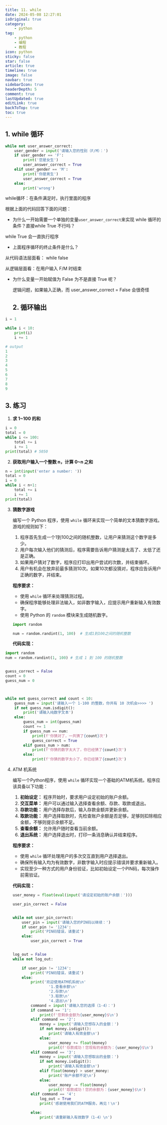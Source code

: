 ```yaml
---
title: 11. while
date: 2024-05-08 12:27:01
isOriginal: true
category:
    - python
tag:
    - python
    - 编程
    - 教程
icon: python
sticky: false
star: false
article: true
timeline: true
image: false
navbar: true
sidebarIcon: true
headerDepth: 5
comment: true
lastUpdated: true
editLink: true
backToTop: true
toc: true
---
```


## 1. while 循环

```python
while not user_answer_correct:
    user_gender = input('请输入您的性别（F/M）：')
    if user_gender == 'F':
        print('您是女生')
        user_answer_correct = True
    elif user_gender == 'M':
        print('你是男生')
        user_answer_correct = True
    else:
        print('wrong')
```

while循环：在条件满足时，执行里面的程序

根据上面的代码回答下面的问题：

- 为什么一开始需要一个单独的变量`user_answer_correct`来实现 while 循环的条件？直接while True 不行吗？

while True 会一直执行程序

- 上面程序循环的终止条件是什么？

从代码语法层面看： while false

从逻辑层面看：在用户输入 F/M 时结束

- 为什么变量一开始赋值为 False 为不是直接 True 呢？

    逻辑问题，如果输入正确，而 user_answer_correct = False 会很奇怪

    ## 2. 循环输出

```python
i = 1

while i < 10:
    print(i)
    i += 1

# output
1
2
3
4
5
6
7
8
9
```

## 3. 练习

1. **求 1~100 的和**

```python
i = 0
total = 0
while i <= 100:
    total += i
    i += 1
print(total) # 5050
```

2. **获取用户输入一个整数 n，计算 0~n 之和**

```python
n = int(input('enter a number: '))
total = 0
i = 0
while i < n+1:
    total += i
    i += 1
print(total)
```

3.  **猜数字游戏**

    编写一个 Python 程序，使用 `while` 循环来实现一个简单的文本猜数字游戏。游戏的规则如下：

    1. 程序首先生成一个1到100之间的随机整数，让用户来猜测这个数字是多少。
    2. 用户每次输入他们的猜测后，程序需要告诉用户猜测是太高了、太低了还是正确。
    3. 如果用户猜对了数字，程序应打印出用户尝试的次数，并结束循环。
    4. 用户有机会在放弃前最多猜测10次。如果10次都没猜对，程序应告诉用户正确的数字，并结束。

    **程序要求：**

    - 使用 `while` 循环来处理猜测过程。
    - 确保程序能够处理非法输入，如非数字输入，应提示用户重新输入有效数字。
    - 使用 Python 的 `random` 模块来生成随机数字。

    ```python
    import random
    
    num = random.randint(1, 100)  # 生成1到100之间的随机整数
    ```

    **代码实现：** 

```python
import random
num = random.randint(1, 100) # 生成 1 到 100 的随机整数


guess_correct = False
count = 0
guess_num = 0



while not guess_correct and count < 10:
    guess_num = input('请输入一个 1-100 的整数，你共有 10 次机会>>>> ')
    if not guess_num.isdigit():
        print('请输入纯数字文本')
    else:
        guess_num = int(guess_num)
        count += 1
        if guess_num == num:
            print(f'你猜对了，一共猜了{count}次')
            guess_correct = True
        elif guess_num > num:
            print(f'你猜的数字太大了，你已经猜了{count}次')
        else:
            print(f'你猜的数字太小了，你已经猜了{count}次')
```

4. ATM 机系统

    编写一个Python程序，使用 `while` 循环实现一个基础的ATM机系统。程序应该具备以下功能：

    1. **初始设定：** 程序开始时，要求用户设定初始的账户余额。
    2. **交互菜单：** 用户可以通过输入选择查看余额、存款、取款或退出。
    3. **存款功能：** 用户选择存款后，输入存款金额并更新余额。
    4. **取款功能：** 用户选择取款时，先检查账户余额是否足够，足够则扣除相应金额，不够则提示余额不足。
    5. **查看余额：** 允许用户随时查看当前余额。
    6. **退出系统：** 用户选择退出时，打印一条消息确认并结束程序。

    **程序要求：**

    - 使用 `while` 循环处理用户的多次交互直到用户选择退出。
    - 确保所有输入均为有效数字，非数字输入时应提示错误并要求重新输入。
    - 实现至少一种方式的用户身份验证，比如初始设定一个PIN码，每次操作前需验证。

    **代码实现：**

    ```python
    user_money = float(eval(input('请设定初始的账户余额：')))
    
    user_pin_correct = False
    
    
    while not user_pin_correct:
        user_pin = input('请输入您的PIN码以继续：')
        if user_pin != '1234':
            print('PIN码错误，请重试')
        else:
            user_pin_correct = True
    
    
    log_out = False
    while not log_out:
    
        if user_pin != '1234':
            print('PIN码错误，请重试')
        else:
            print('欢迎使用ATM机系统\n'
                    '1.查看余额\n'
                    '2.存款\n'
                    '3.取款\n'
                    '4.退出\n')
            command = input('请输入您的选择（1-4）：')
            if command == '1':
                print(f'您剩余金额为{user_money}$\n')
            elif command == '2':
                money = input('请输入您想存入的金额：')
                if not money.isdigit():
                    print('请输入有效金额\n')
                else:
                    user_money += float(money)
                    print(f'存款成功！您现有的余额为：{user_money}$\n')
            elif command == '3':
                money = input('请输入您想取出的金额：')
                if not money.isdigit():
                    print('请输入有效金额\n')
                elif float(money) > user_money:
                    print('账户余额不足\n')
                else:
                    user_money -= float(money)
                    print(f'取款成功！您的余额为：{user_money}$\n')
            elif command == '4':
                log_out = True
                print('感谢使用我们的ATM服务，再见！\n')
    
            else:
                print('请重新输入有效数字（1-4）\n')
    ```

    
